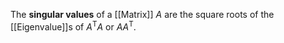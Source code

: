 The **singular values** of a [[Matrix]] $A$ are the square roots of the [[Eigenvalue]]s of $A^\mathsf{T}A$ or $AA^\mathsf{T}$.